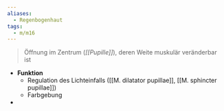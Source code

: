 ```yaml
---
aliases:
  - Regenbogenhaut
tags:
  - m/m16
---
```

> Öffnung im Zentrum (*[[Pupille]]*), deren Weite muskulär veränderbar ist

- **Funktion**
	- Regulation des Lichteinfalls ([[M. dilatator pupillae]], [[M. sphincter pupillae]])
	- Farbgebung
- 
